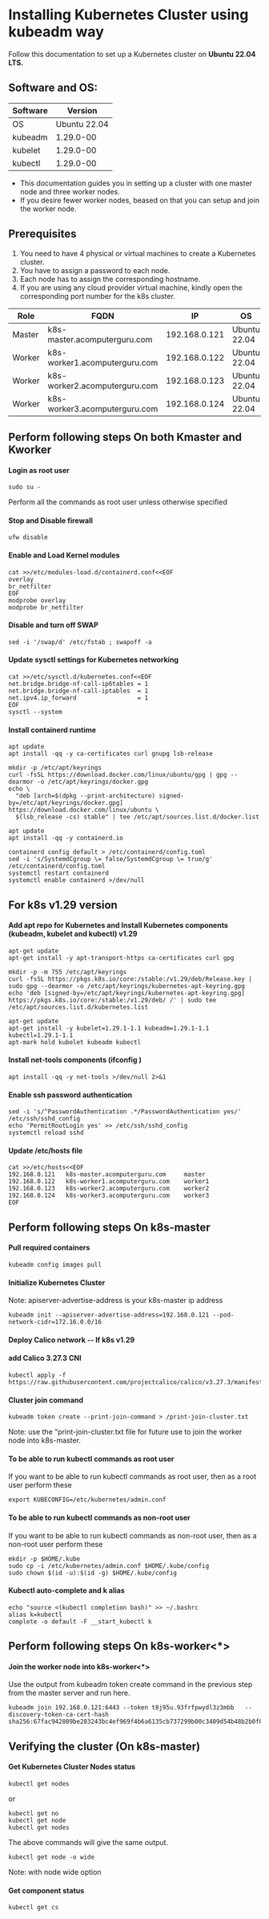 # Installing Kubernetes Cluster using kubeadm way

Follow this documentation to set up a Kubernetes cluster on **Ubuntu 22.04 LTS.**

## Software and OS:


| Software | Version |
| ------- | ----------- |
| OS      | Ubuntu 22.04 |
| kubeadm | 1.29.0-00 |
| kubelet | 1.29.0-00 |
| kubectl | 1.29.0-00 |

- This documentation guides you in setting up a cluster with one master node and three worker nodes.
-  If you desire fewer worker nodes, beased on that you can setup and join the worker node.

## Prerequisites


1. You need to have 4 physical or virtual machines to create a Kubernetes cluster.
2. You have to assign a password to each node.
3. Each node has to assign the corresponding hostname.
4. If you are using any cloud provider virtual machine, kindly open the corresponding port number for the k8s cluster.

| Role   |    FQDN                   | IP          | OS                | RAM  | CPU | 
| ------ | ------------------------  | ------------| ----------------  | -----| ----|
|Master  |k8s-master.acomputerguru.com  |192.168.0.121 | Ubuntu 22.04  |  2G  |   2 |
|Worker  |k8s-worker1.acomputerguru.com |192.168.0.122 | Ubuntu 22.04  |  1G  |   1 |
|Worker	 |k8s-worker2.acomputerguru.com |192.168.0.123 | Ubuntu 22.04  |  1G  |   1 |
|Worker	 |k8s-worker3.acomputerguru.com |192.168.0.124 | Ubuntu 22.04	 |  1G  |   1 |

## Perform following steps On both Kmaster and Kworker
#### Login as root user
```
sudo su -
```
Perform all the commands as root user unless otherwise specified
#### Stop and Disable firewall
```
ufw disable

```
#### Enable and Load Kernel modules
```
cat >>/etc/modules-load.d/containerd.conf<<EOF
overlay
br_netfilter
EOF
modprobe overlay
modprobe br_netfilter

```
#### Disable and turn off SWAP
```
sed -i '/swap/d' /etc/fstab ; swapoff -a
```
#### Update sysctl settings for Kubernetes networking

```
cat >>/etc/sysctl.d/kubernetes.conf<<EOF
net.bridge.bridge-nf-call-ip6tables = 1
net.bridge.bridge-nf-call-iptables  = 1
net.ipv4.ip_forward                 = 1
EOF
sysctl --system
```
#### Install containerd runtime

```
apt update
apt install -qq -y ca-certificates curl gnupg lsb-release
```
```
mkdir -p /etc/apt/keyrings
curl -fsSL https://download.docker.com/linux/ubuntu/gpg | gpg --dearmor -o /etc/apt/keyrings/docker.gpg
echo \
  "deb [arch=$(dpkg --print-architecture) signed-by=/etc/apt/keyrings/docker.gpg] https://download.docker.com/linux/ubuntu \
  $(lsb_release -cs) stable" | tee /etc/apt/sources.list.d/docker.list
```
```
apt update 
apt install -qq -y containerd.io
```
```
containerd config default > /etc/containerd/config.toml
sed -i 's/SystemdCgroup \= false/SystemdCgroup \= true/g' /etc/containerd/config.toml
systemctl restart containerd
systemctl enable containerd >/dev/null
```
## For k8s v1.29 version
#### Add apt repo for Kubernetes and Install Kubernetes components (kubeadm, kubelet and kubectl) v1.29

```
apt-get update
apt-get install -y apt-transport-https ca-certificates curl gpg
```

```
mkdir -p -m 755 /etc/apt/keyrings
curl -fsSL https://pkgs.k8s.io/core:/stable:/v1.29/deb/Release.key | sudo gpg --dearmor -o /etc/apt/keyrings/kubernetes-apt-keyring.gpg
echo 'deb [signed-by=/etc/apt/keyrings/kubernetes-apt-keyring.gpg] https://pkgs.k8s.io/core:/stable:/v1.29/deb/ /' | sudo tee /etc/apt/sources.list.d/kubernetes.list
```
```
apt-get update
apt-get install -y kubelet=1.29.1-1.1 kubeadm=1.29.1-1.1 kubectl=1.29.1-1.1
apt-mark hold kubelet kubeadm kubectl
```

#### Install net-tools components (ifconfig )

```
apt install -qq -y net-tools >/dev/null 2>&1
```
#### Enable ssh password authentication

```
sed -i 's/^PasswordAuthentication .*/PasswordAuthentication yes/' /etc/ssh/sshd_config
echo 'PermitRootLogin yes' >> /etc/ssh/sshd_config
systemctl reload sshd
```
#### Update /etc/hosts file

```
cat >>/etc/hosts<<EOF
192.168.0.121   k8s-master.acomputerguru.com     master 
192.168.0.122   k8s-worker1.acomputerguru.com    worker1 
192.168.0.123   k8s-worker2.acomputerguru.com    worker2
192.168.0.124   k8s-worker3.acomputerguru.com    worker3 
EOF
```
## Perform following steps On k8s-master

#### Pull required containers

```
kubeadm config images pull
```
#### Initialize Kubernetes Cluster
Note: apiserver-advertise-address is your k8s-master ip address

```
kubeadm init --apiserver-advertise-address=192.168.0.121 --pod-network-cidr=172.16.0.0/16 
```
#### Deploy Calico network -- If k8s v1.29
#### add Calico 3.27.3 CNI

```
kubectl apply -f  https://raw.githubusercontent.com/projectcalico/calico/v3.27.3/manifests/calico.yaml
```
#### Cluster join command

```
kubeadm token create --print-join-command > /print-join-cluster.txt
```
Note: use the "print-join-cluster.txt file for future use to join the worker node into k8s-master.

#### To be able to run kubectl commands as root user
If you want to be able to run kubectl commands as root user, then as a root user perform these
```
export KUBECONFIG=/etc/kubernetes/admin.conf
```

#### To be able to run kubectl commands as non-root user
If you want to be able to run kubectl commands as non-root user, then as a non-root user perform these
```
mkdir -p $HOME/.kube
sudo cp -i /etc/kubernetes/admin.conf $HOME/.kube/config
sudo chown $(id -u):$(id -g) $HOME/.kube/config
```
#### Kubectl auto-complete and k alias

```
echo "source <(kubectl completion bash)" >> ~/.bashrc
alias k=kubectl
complete -o default -F __start_kubectl k
```
## Perform following steps On k8s-worker<*>
#### Join the worker node into k8s-worker<*>
Use the output from kubeadm token create command in the previous step from the master server and run here.
```
kubeadm join 192.168.0.121:6443 --token t8j95u.93frfpwydl3z3mbb   --discovery-token-ca-cert-hash sha256:67fac942809be283243bc4ef969f4b6a6135cb737299b00c3409d54b48b2b0f8
```
## Verifying the cluster (On k8s-master)
#### Get Kubernetes Cluster Nodes status
```
kubectl get nodes
```
or
```
kubectl get no
kubectl get node
kubectl get nodes
```
The above commands will give the same output.

```
kubectl get node -o wide
```
Note: with node wide option

#### Get component status
```
kubectl get cs
```